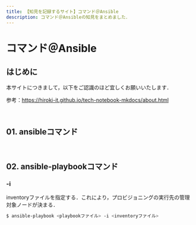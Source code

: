 ```yaml
---
title: 【知見を記録するサイト】コマンド＠Ansible
description: コマンド＠Ansibleの知見をまとめました．
---
```


# コマンド＠Ansible

## はじめに

本サイトにつきまして，以下をご認識のほど宜しくお願いいたします．

参考：https://hiroki-it.github.io/tech-notebook-mkdocs/about.html

<br>

## 01. ansibleコマンド

<br>

## 02. ansible-playbookコマンド

### -i

inventoryファイルを指定する．これにより，プロビジョニングの実行先の管理対象ノードが決まる．

```bash
$ ansible-playbook <playbookファイル> -i <inventoryファイル>
```

<br>
